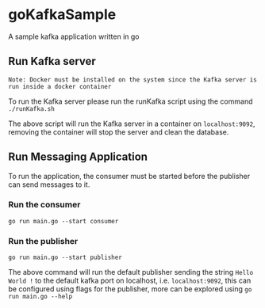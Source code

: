 # goKafkaSample
A sample kafka application written in go

## Run Kafka server

```
Note: Docker must be installed on the system since the Kafka server is run inside a docker container
```
To run the Kafka server please run the runKafka script using the command `./runKafka.sh`

The above script will run the Kafka server in a container on `localhost:9092`, removing the container will stop the server and clean the database.

## Run Messaging Application

To run the application, the consumer must be started before the publisher can send messages to it.

### Run the consumer

```
go run main.go --start consumer
```

### Run the publisher

```
go run main.go --start publisher
```

The above command will run the default publisher sending the string `Hello World !`  to the default kafka port on localhost, i.e. `localhost:9092`, this can be configured using flags for the publisher, more can be explored using `go run main.go --help`